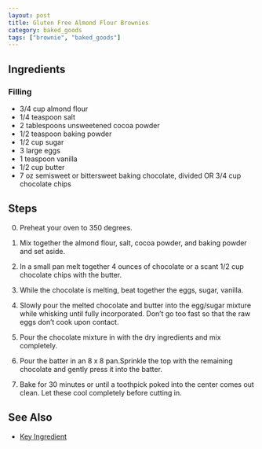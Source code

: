 ```yaml
---
layout: post
title: Gluten Free Almond Flour Brownies
category: baked_goods
tags: ["brownie", "baked_goods"]
---
```


## Ingredients

### Filling

* 3/4 cup almond flour
* 1/4 teaspoon salt
* 2 tablespoons unsweetened cocoa powder
* 1/2 teaspoon baking powder
* 1/2 cup sugar 
* 3 large eggs
* 1 teaspoon vanilla
* 1/2 cup butter
* 7 oz semisweet or bittersweet baking chocolate, divided OR 3/4 cup chocolate chips


## Steps

0. Preheat your oven to 350 degrees.

1. Mix together the almond flour, salt, cocoa powder, and baking powder and set aside.

2. In a small pan melt together 4 ounces of chocolate or a scant 1/2 cup chocolate chips with the butter.

3. While the chocolate is melting, beat together the eggs, sugar, vanilla.

4. Slowly pour the melted chocolate and butter into the egg/sugar mixture while whisking until fully incorporated. Don’t go too fast so that the raw eggs don’t cook upon contact.

5. Pour the chocolate mixture in with the dry ingredients and mix completely.

6. Pour the batter in an 8 x 8 pan.Sprinkle the top with the remaining chocolate and gently press it into the batter.

7. Bake for 30 minutes or until a toothpick poked into the center comes out clean. Let these cool completely before cutting in.

## See Also

* [Key Ingredient](https://www.keyingredient.com/recipes/12489090/brownies-gluten-free/)
